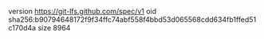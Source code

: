 version https://git-lfs.github.com/spec/v1
oid sha256:b90794648172f9f34ffc74abf558f4bbd53d065568cdd634fb1ffed51c170d4a
size 8964
